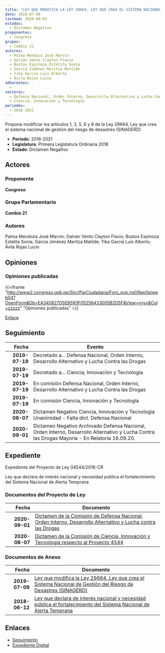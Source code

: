 ```yaml
---
title: "LEY QUE MODIFICA LA LEY 29664, LEY QUE CREA EL SISTEMA NACIONAL DE GESTIÓN DEL RIESGO DE DESASTRES (SINAGERD)"
date: 2019-07-09
lastmod: 2020-09-01
estados: 
  - Dictamen Negativo
proponentes: 
  - Congreso
grupos: 
  - Cambio 21
autores: 
  - Palma Mendoza José Marvín
  - Galván Vento Clayton Flavio
  - Bustos Espinoza Estelita Sonia
  - García Jiménez Maritza Matilde
  - Yika García Luis Alberto
  - Ávila Rojas Lucio
adherentes: 
  - 
sectores: 
  - Defensa Nacional, Orden Interno, Desarrollo Alternativo y Lucha Contra las Drogas
  - Ciencia, Innovación y Tecnología
periodos: 
  - 2016-2021
---
```


Propone modificar los artículos 1, 3, 5, 6 y 8 de la Ley 29664, Ley que crea el sistema nacional de gestión del riesgo de desastres (SINAGERD)

- **Periodo**: 2016-2021
- **Legislatura**: Primera Legislatura Ordinaria 2018
- **Estado**: Dictamen Negativo

## Actores

### Proponente

**Congreso**

### Grupo Parlamentario

**Cambio 21**

### Autores

Palma Mendoza José Marvín; Galván Vento Clayton Flavio; Bustos Espinoza Estelita Sonia; García Jiménez Maritza Matilde; Yika García Luis Alberto; Ávila Rojas Lucio


## Opiniones

### Opiniones publicadas

{{<iframe "http://www2.congreso.gob.pe/Sicr/ParCiudadana/Foro_pvp.nsf/RepOpiweb04?OpenForm&Db=EA345827D5EB593F05258433005B2D5F&View=yyyy&Col=zzzzz" "Opiniones publicadas" >}}

[Enlace](http://www2.congreso.gob.pe/Sicr/ParCiudadana/Foro_pvp.nsf/RepOpiweb04?OpenForm&Db=EA345827D5EB593F05258433005B2D5F&View=yyyy&Col=zzzzz)

## Seguimiento

| Fecha | Evento |
|------:|--------|
| **2019-07-19** | Decretado a... Defensa Nacional, Orden Interno, Desarrollo Alternativo y Lucha Contra las Drogas|
| **2019-07-19** | Decretado a... Ciencia, Innovación y Tecnología|
| **2019-07-19** | En comisión Defensa Nacional, Orden Interno, Desarrollo Alternativo y Lucha Contra las Drogas|
| **2019-07-19** | En comisión Ciencia, Innovación y Tecnología|
| **2020-08-07** | Dictamen Negativo Ciencia, Innovación y Tecnología Unanimidad - Falta dict. Defensa Nacional|
| **2020-09-01** | Dictamen Negativo Archivado Defensa Nacional, Orden Interno, Desarrollo Alternativo y Lucha Contra las Drogas Mayoria - En Relatoría 16.09.20.|


## Expediente

Expediente del Proyecto de Ley 04544/2018-CR

Ley que declara de interés nacional y necesidad pública el fortalecimiento del Sistema Nacional de Alerta Temprana


### Documentos del Proyecto de Ley

| Fecha | Documento |
|------:|--------|
| **2020-09-01** | [Dictamen de la Comisión de Defensa Nacional, Orden Interno, Desarrollo Alternativo y Lucha contra las Drogas](http://www.leyes.congreso.gob.pe/Documentos/2016_2021/Dictamenes/Proyectos_de_Ley/03000DC07MAY20200901.pdf) |
| **2020-08-07** | [Dictamen de la Comisión de Ciencia, Innovación y Tecnología respecto al Proyecto 4544](http://www.leyes.congreso.gob.pe/Documentos/2016_2021/Dictamenes/Proyectos_de_Ley/04544DC02MAY20200807.pdf) |

### Documentos de Anexo

| Fecha | Documento |
|------:|--------|
| **2019-07-09** | [Ley que modifica la Ley 29664, Ley que crea el Sistema Nacional de Gestión del Riesgo de Desastres (SINAGERD)](http://www.leyes.congreso.gob.pe/Documentos/2016_2021/Proyectos_de_Ley_y_de_Resoluciones_Legislativas/PL0454420190709.pdf) |
| **2018-06-12** | [Ley que declara de interés nacional y necesidad pública el fortalecimiento del Sistema Nacional de Alerta Temprana](http://www.leyes.congreso.gob.pe/Documentos/2016_2021/Proyectos_de_Ley_y_de_Resoluciones_Legislativas/PL0300020180612..PDF) |

## Enlaces 

- [Seguimiento](http://www2.congreso.gob.pe/Sicr/TraDocEstProc/CLProLey2016.nsf/f7fff46988ca05b1052578e100829cc7/35640ff0193cde2b05258432007ce1fb?OpenDocument)
- [Expediente Digital](http://www2.congreso.gob.pe/Sicr/TraDocEstProc/CLProLey2016.nsf/f7fff46988ca05b1052578e100829cc7/35640ff0193cde2b05258432007ce1fb?OpenDocument&Click=05257FB7005EB655.eb71d0cf91d8294e05256cdf006b5706/$Body/0.1C6C)

